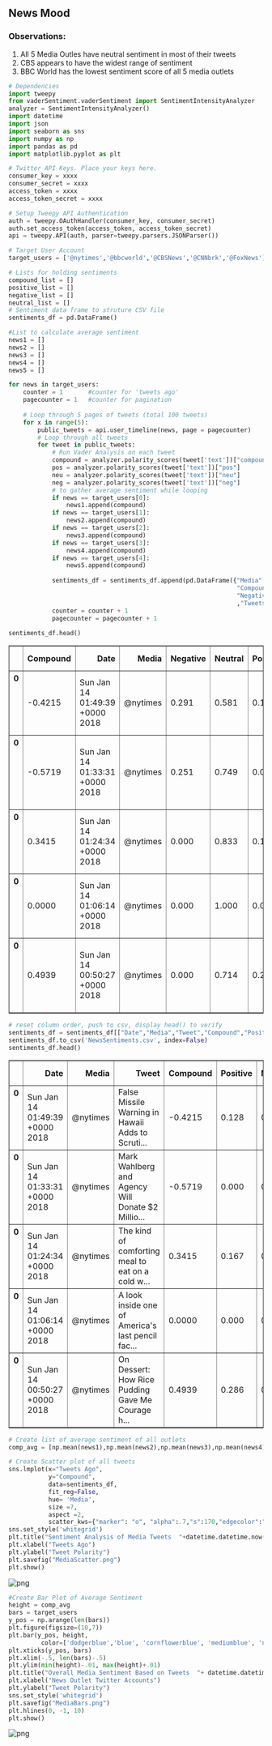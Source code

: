 
## News Mood
### Observations:
1. All 5 Media Outles have neutral sentiment in most of their tweets
2. CBS appears to have the widest range of sentiment 
3. BBC World has the lowest sentiment score of all 5 media outlets


```python
# Dependencies
import tweepy
from vaderSentiment.vaderSentiment import SentimentIntensityAnalyzer
analyzer = SentimentIntensityAnalyzer()
import datetime
import json
import seaborn as sns
import numpy as np
import pandas as pd
import matplotlib.pyplot as plt
```


```python
# Twitter API Keys. Place your keys here.
consumer_key = xxxx
consumer_secret = xxxx
access_token = xxxx
access_token_secret = xxxx
```


```python
# Setup Tweepy API Authentication
auth = tweepy.OAuthHandler(consumer_key, consumer_secret)
auth.set_access_token(access_token, access_token_secret)
api = tweepy.API(auth, parser=tweepy.parsers.JSONParser())
```


```python
# Target User Account
target_users = ['@nytimes','@bbcworld','@CBSNews','@CNNbrk','@FoxNews']

# Lists for holding sentiments
compound_list = []
positive_list = []
negative_list = []
neutral_list = []
# Sentiment data frame to struture CSV file
sentiments_df = pd.DataFrame()

#List to calculate average sentiment 
news1 = []
news2 = []
news3 = []
news4 = []
news5 = []
```


```python
for news in target_users:
    counter = 1       #counter for 'tweets ago'
    pagecounter = 1   #counter for pagination
    
    # Loop through 5 pages of tweets (total 100 tweets)
    for x in range(5):
        public_tweets = api.user_timeline(news, page = pagecounter)
        # Loop through all tweets
        for tweet in public_tweets:
            # Run Vader Analysis on each tweet
            compound = analyzer.polarity_scores(tweet['text'])["compound"]
            pos = analyzer.polarity_scores(tweet['text'])["pos"]
            neu = analyzer.polarity_scores(tweet['text'])["neu"]
            neg = analyzer.polarity_scores(tweet['text'])["neg"]
            # to gather average sentiment while looping
            if news == target_users[0]:
                news1.append(compound)
            if news == target_users[1]:
                news2.append(compound)
            if news == target_users[2]:
                news3.append(compound)
            if news == target_users[3]:
                news4.append(compound)
            if news == target_users[4]:
                news5.append(compound)
                
            sentiments_df = sentiments_df.append(pd.DataFrame({"Media": news,"Date": tweet["created_at"], 
                                                               "Compound": compound,"Positive": pos, "Neutral":neu,
                                                               "Negative": neg, "Tweet": tweet['text']
                                                               ,"Tweets Ago": counter}, index=[0]))
            counter = counter + 1 
            pagecounter = pagecounter + 1 
            
sentiments_df.head()   
```




<div>
<style>
    .dataframe thead tr:only-child th {
        text-align: right;
    }

    .dataframe thead th {
        text-align: left;
    }

    .dataframe tbody tr th {
        vertical-align: top;
    }
</style>
<table border="1" class="dataframe">
  <thead>
    <tr style="text-align: right;">
      <th></th>
      <th>Compound</th>
      <th>Date</th>
      <th>Media</th>
      <th>Negative</th>
      <th>Neutral</th>
      <th>Positive</th>
      <th>Tweet</th>
      <th>Tweets Ago</th>
    </tr>
  </thead>
  <tbody>
    <tr>
      <th>0</th>
      <td>-0.4215</td>
      <td>Sun Jan 14 01:49:39 +0000 2018</td>
      <td>@nytimes</td>
      <td>0.291</td>
      <td>0.581</td>
      <td>0.128</td>
      <td>False Missile Warning in Hawaii Adds to Scruti...</td>
      <td>1</td>
    </tr>
    <tr>
      <th>0</th>
      <td>-0.5719</td>
      <td>Sun Jan 14 01:33:31 +0000 2018</td>
      <td>@nytimes</td>
      <td>0.251</td>
      <td>0.749</td>
      <td>0.000</td>
      <td>Mark Wahlberg and Agency Will Donate $2 Millio...</td>
      <td>2</td>
    </tr>
    <tr>
      <th>0</th>
      <td>0.3415</td>
      <td>Sun Jan 14 01:24:34 +0000 2018</td>
      <td>@nytimes</td>
      <td>0.000</td>
      <td>0.833</td>
      <td>0.167</td>
      <td>The kind of comforting meal to eat on a cold w...</td>
      <td>3</td>
    </tr>
    <tr>
      <th>0</th>
      <td>0.0000</td>
      <td>Sun Jan 14 01:06:14 +0000 2018</td>
      <td>@nytimes</td>
      <td>0.000</td>
      <td>1.000</td>
      <td>0.000</td>
      <td>A look inside one of America's last pencil fac...</td>
      <td>4</td>
    </tr>
    <tr>
      <th>0</th>
      <td>0.4939</td>
      <td>Sun Jan 14 00:50:27 +0000 2018</td>
      <td>@nytimes</td>
      <td>0.000</td>
      <td>0.714</td>
      <td>0.286</td>
      <td>On Dessert: How Rice Pudding Gave Me Courage h...</td>
      <td>5</td>
    </tr>
  </tbody>
</table>
</div>




```python
# reset column order, push to csv, display head() to verify 
sentiments_df = sentiments_df[["Date","Media","Tweet","Compound","Positive","Negative","Neutral","Tweets Ago"]]
sentiments_df.to_csv('NewsSentiments.csv', index=False)
sentiments_df.head()
```




<div>
<style>
    .dataframe thead tr:only-child th {
        text-align: right;
    }

    .dataframe thead th {
        text-align: left;
    }

    .dataframe tbody tr th {
        vertical-align: top;
    }
</style>
<table border="1" class="dataframe">
  <thead>
    <tr style="text-align: right;">
      <th></th>
      <th>Date</th>
      <th>Media</th>
      <th>Tweet</th>
      <th>Compound</th>
      <th>Positive</th>
      <th>Negative</th>
      <th>Neutral</th>
      <th>Tweets Ago</th>
    </tr>
  </thead>
  <tbody>
    <tr>
      <th>0</th>
      <td>Sun Jan 14 01:49:39 +0000 2018</td>
      <td>@nytimes</td>
      <td>False Missile Warning in Hawaii Adds to Scruti...</td>
      <td>-0.4215</td>
      <td>0.128</td>
      <td>0.291</td>
      <td>0.581</td>
      <td>1</td>
    </tr>
    <tr>
      <th>0</th>
      <td>Sun Jan 14 01:33:31 +0000 2018</td>
      <td>@nytimes</td>
      <td>Mark Wahlberg and Agency Will Donate $2 Millio...</td>
      <td>-0.5719</td>
      <td>0.000</td>
      <td>0.251</td>
      <td>0.749</td>
      <td>2</td>
    </tr>
    <tr>
      <th>0</th>
      <td>Sun Jan 14 01:24:34 +0000 2018</td>
      <td>@nytimes</td>
      <td>The kind of comforting meal to eat on a cold w...</td>
      <td>0.3415</td>
      <td>0.167</td>
      <td>0.000</td>
      <td>0.833</td>
      <td>3</td>
    </tr>
    <tr>
      <th>0</th>
      <td>Sun Jan 14 01:06:14 +0000 2018</td>
      <td>@nytimes</td>
      <td>A look inside one of America's last pencil fac...</td>
      <td>0.0000</td>
      <td>0.000</td>
      <td>0.000</td>
      <td>1.000</td>
      <td>4</td>
    </tr>
    <tr>
      <th>0</th>
      <td>Sun Jan 14 00:50:27 +0000 2018</td>
      <td>@nytimes</td>
      <td>On Dessert: How Rice Pudding Gave Me Courage h...</td>
      <td>0.4939</td>
      <td>0.286</td>
      <td>0.000</td>
      <td>0.714</td>
      <td>5</td>
    </tr>
  </tbody>
</table>
</div>




```python
# Create list of average sentiment of all outlets
comp_avg = [np.mean(news1),np.mean(news2),np.mean(news3),np.mean(news4),np.mean(news5)]
```


```python
# Create Scatter plot of all tweets
sns.lmplot(x="Tweets Ago", 
           y="Compound", 
           data=sentiments_df,
           fit_reg=False, 
           hue= 'Media',
           size =7,
           aspect =2,
           scatter_kws={"marker": "o", "alpha":.7,"s":170,"edgecolor":"black"})
sns.set_style('whitegrid')
plt.title("Sentiment Analysis of Media Tweets  "+datetime.datetime.now().strftime("%m/%d/%Y"))
plt.xlabel("Tweets Ago")
plt.ylabel("Tweet Polarity")
plt.savefig("MediaScatter.png")
plt.show()
```


![png](output_8_0.png)



```python
#Create Bar Plot of Average Sentiment
height = comp_avg 
bars = target_users 
y_pos = np.arange(len(bars))
plt.figure(figsize=(10,7))
plt.bar(y_pos, height,
         color=['dodgerblue','blue', 'cornflowerblue', 'mediumblue', 'navy'])
plt.xticks(y_pos, bars)
plt.xlim(-.5, len(bars)-.5) 
plt.ylim(min(height)-.01, max(height)+.01)
plt.title("Overall Media Sentiment Based on Tweets  "+ datetime.datetime.now().strftime("%m/%d/%Y"))
plt.xlabel("News Outlet Twitter Accounts")
plt.ylabel("Tweet Polarity")
sns.set_style('whitegrid')
plt.savefig("MediaBars.png")
plt.hlines(0, -1, 10)
plt.show()

```


![png](output_9_0.png)


